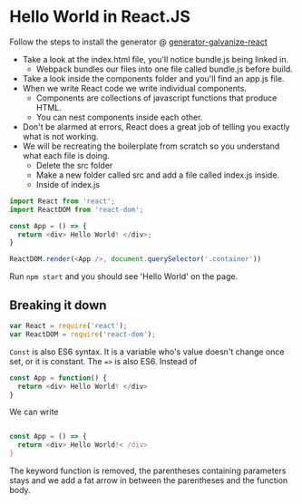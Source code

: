 # Hello World in React.JS
Follow the steps to install the generator @ [generator-galvanize-react](https://github.com/robhaj/generator-galvanize-react)
- Take a look at the index.html file, you'll notice bundle.js being linked in.
  - Webpack bundles our files into one file called bundle.js before build.
- Take a look inside the components folder and you'll find an app.js file.
- When we write React code we write individual components.
  - Components are collections of javascript functions that produce HTML.
  - You can nest components inside each other.
- Don't be alarmed at errors, React does a great job of telling you exactly what is not working.
- We will be recreating the boilerplate from scratch so you understand what each file is doing.
  - Delete the src folder
  - Make a new folder called src and add a file called index.js inside.
  - Inside of index.js

```javascript
import React from 'react';
import ReactDOM from 'react-dom';

const App = () => {
  return <div> Hello World! </div>;
}

ReactDOM.render(<App />, document.querySelector('.container'))
```

Run `npm start` and you should see 'Hello World' on the page.


## Breaking it down

```javascript
var React = require('react');
var ReactDOM = require('react-dom');
```
`Const` is also ES6 syntax. It is a variable who's value doesn't change once set, or it is constant.
The `=>` is also ES6.
Instead of
```javascript
const App = function() {
  return <div> Hello World! </div>
}
```
We can write
```javascript

const App = () => {
  return <div> Hello World!< /div>
}
```
The keyword function is removed, the parentheses containing parameters stays and we add a fat arrow in between the parentheses and the function body.
